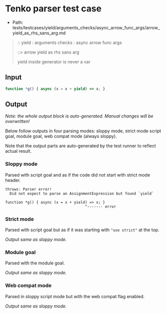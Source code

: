# Tenko parser test case

- Path: tests/testcases/yield/arguments_checks/async_arrow_func_args/arrow_yield_as_rhs_sans_arg.md

> :: yield : arguments checks : async arrow func args
>
> ::> arrow yield as rhs sans arg
>
> yield inside generator is never a var

## Input


`````js
function *g() { async (x = x + yield) => x; }
`````

## Output

_Note: the whole output block is auto-generated. Manual changes will be overwritten!_

Below follow outputs in four parsing modes: sloppy mode, strict mode script goal, module goal, web compat mode (always sloppy).

Note that the output parts are auto-generated by the test runner to reflect actual result.

### Sloppy mode

Parsed with script goal and as if the code did not start with strict mode header.

`````
throws: Parser error!
  Did not expect to parse an AssignmentExpression but found `yield`

function *g() { async (x = x + yield) => x; }
                                    ^------- error
`````

### Strict mode

Parsed with script goal but as if it was starting with `"use strict"` at the top.

_Output same as sloppy mode._

### Module goal

Parsed with the module goal.

_Output same as sloppy mode._

### Web compat mode

Parsed in sloppy script mode but with the web compat flag enabled.

_Output same as sloppy mode._
